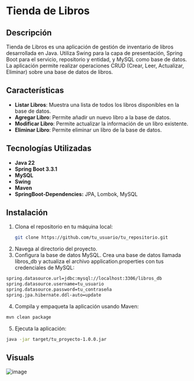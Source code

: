 # Tienda de Libros

## Descripción
Tienda de Libros es una aplicación de gestión de inventario de libros desarrollada en Java. Utiliza Swing para la capa de presentación, Spring Boot para el servicio, repositorio y entidad, y MySQL como base de datos. La aplicación permite realizar operaciones CRUD (Crear, Leer, Actualizar, Eliminar) sobre una base de datos de libros.

## Características
- **Listar Libros**: Muestra una lista de todos los libros disponibles en la base de datos.
- **Agregar Libro**: Permite añadir un nuevo libro a la base de datos.
- **Modificar Libro**: Permite actualizar la información de un libro existente.
- **Eliminar Libro**: Permite eliminar un libro de la base de datos.

## Tecnologías Utilizadas
- **Java 22**
- **Spring Boot 3.3.1**
- **MySQL**
- **Swing**
- **Maven**
- **SpringBoot-Dependencies:** JPA, Lombok, MySQL

## Instalación
1. Clona el repositorio en tu máquina local:
   ```bash
   git clone https://github.com/tu_usuario/tu_repositorio.git

2. Navega al directorio del proyecto.
3. Configura la base de datos MySQL. Crea una base de datos llamada libros_db y actualiza el archivo application.properties con tus credenciales de MySQL:
  ```bash
  spring.datasource.url=jdbc:mysql://localhost:3306/libros_db
  spring.datasource.username=tu_usuario
  spring.datasource.password=tu_contraseña
  spring.jpa.hibernate.ddl-auto=update
  ```
4. Compila y empaqueta la aplicación usando Maven:
  ```bash
  mvn clean package
  ```
5. Ejecuta la aplicación:
  ```bash
  java -jar target/tu_proyecto-1.0.0.jar
  ```
## Visuals
![image](https://github.com/user-attachments/assets/2dae852f-b424-4d23-b110-aea9bb4f3328)







